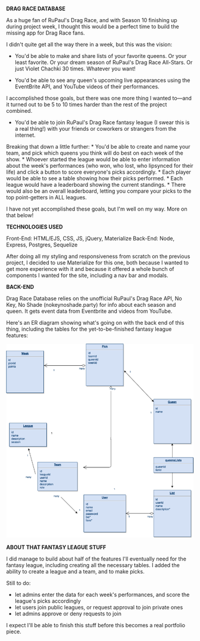 **DRAG RACE DATABASE**

As a huge fan of RuPaul's Drag Race, and with Season 10 finishing up during project week, I thought this would be a perfect time to build the missing app for Drag Race fans.

I didn't quite get all the way there in a week, but this was the vision:

* You'd be able to make and share lists of your favorite queens. Or your least favorite. Or your dream season of RuPaul's Drag Race All-Stars. Or just Violet Chachki 30 times. Whatever you want!

* You'd be able to see any queen's upcoming live appearances using the EventBrite API, and YouTube videos of their performances.

I accomplished those goals, but there was one more thing I wanted to—and it turned out to be 5 to 10 times harder than the rest of the project combined.

* You'd be able to join RuPaul's Drag Race fantasy league (I swear this is a real thing!) with your friends or coworkers or strangers from the internet.

Breaking that down a little further:
    * You'd be able to create and name your team, and pick which queens you think will do best on each week of the show.
    * Whoever started the league would be able to enter information about the week's performances (who won, who lost, who lipsynced for their life) and click a button to score everyone's picks accordingly.
    * Each player would be able to see a table showing how their picks performed.
    * Each league would have a leaderboard showing the current standings.
    * There would also be an overall leaderboard, letting you compare your picks to the top point-getters in ALL leagues.

I have not yet accomplished these goals, but I'm well on my way. More on that below!

**TECHNOLOGIES USED**

Front-End: HTML/EJS, CSS, JS, jQuery, Materialize
Back-End: Node, Express, Postgres, Sequelize

After doing all my styling and responsiveness from scratch on the previous project, I decided to use Materialize for this one, both because I wanted to get more experience with it and because it offered a whole bunch of components I wanted for the site, including a nav bar and modals.


**BACK-END**

Drag Race Database relies on the unofficial RuPaul's Drag Race API, No Key, No Shade (nokeynoshade.party) for info about each season and queen. It gets event data from Eventbrite and videos from YouTube.

Here's an ER diagram showing what's going on with the back end of this thing, including the tables for the yet-to-be-finished fantasy league features:

![erd](/screengrabs/dragraceerd.png)

**ABOUT THAT FANTASY LEAGUE STUFF**

I did manage to build about half of the features I'll eventually need for the fantasy league, including creating all the necessary tables. I added the ability to create a league and a team, and to make picks. 

Still to do: 

   * let admins enter the data for each week's performances, and score the league's picks accordingly
   * let users join public leagues, or request approval to join private ones
   * let admins approve or deny requests to join
   
 I expect I'll be able to finish this stuff before this becomes a real portfolio piece. 
